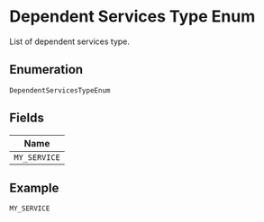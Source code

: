 
# Dependent Services Type Enum

List of dependent services type.

## Enumeration

`DependentServicesTypeEnum`

## Fields

| Name |
|  --- |
| `MY_SERVICE` |

## Example

```
MY_SERVICE
```

